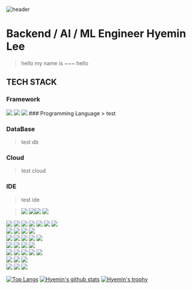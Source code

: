 ![header](https://capsule-render.vercel.app/api?type=wave&color=d7a45d&height=160&section=header&text=Hi!%20I'm%20Hyemin&fontAlign=50&fontAlignY=70&fontSize=90&fontColor=000000)

# Backend / AI / ML Engineer Hyemin Lee 
> hello my name is ~~~
> hello

<h2> TECH STACK </h2>

### Framework
> 
  <img src="https://img.shields.io/badge/Django-092E20?style=flat&logo=Django&logflatoColor=orange"/>
  <img src="https://img.shields.io/badge/flask-000000?style=&logo=flask&logoColor=white">
  <img src="https://img.shields.io/badge/springboot-000000?style=flat&logo=flask&logoColor=green">
### Programming Language
> test

### DataBase
> test db

### Cloud
> test cloud

### IDE
> test ide

> <img src="https://img.shields.io/badge/Django-092E20?style=flat-square&logo=Django&logoColor=orange"/> <img src="https://img.shields.io/badge/Django-092E20?style=flat-square&logo=Flask&logoColor=orange"/><img src="https://img.shields.io/badge/Python-3776AB?style=flat-square&logo=Python&logoColor=yellow"/> <img src="https://img.shields.io/badge/Java-3776AB?style=flat-square&logo=Python&logoColor=yellow"/>
>
<img src="https://img.shields.io/badge/MariaDB-003545?style=flat-square&logo=MariaDB&logoColor=white"/>
<img src="https://img.shields.io/badge/Docker-2496ED?style=flat-square&logo=Docker&logoColor=white"/>
<img src="https://img.shields.io/badge/Anaconda-44A833?style=flat-square&logo=Anaconda&logoColor=white"/>
<img src="https://img.shields.io/badge/PyCharm-000000?style=flat-square&logo=PyCharm&logoColor=yellow"/>


<img src="https://img.shields.io/badge/java-007396?style=for-the-badge&logo=java&logoColor=white"> 
  <img src="https://img.shields.io/badge/c++-00599C?style=for-the-badge&logo=c%2B%2B&logoColor=white">
  <img src="https://img.shields.io/badge/python-3776AB?style=for-the-badge&logo=python&logoColor=white"> 
  <br>
  
  <img src="https://img.shields.io/badge/html5-E34F26?style=for-the-badge&logo=html5&logoColor=white"> 
  <img src="https://img.shields.io/badge/css-1572B6?style=for-the-badge&logo=css3&logoColor=white"> 
  <img src="https://img.shields.io/badge/javascript-F7DF1E?style=for-the-badge&logo=javascript&logoColor=black"> 
  <img src="https://img.shields.io/badge/jquery-0769AD?style=for-the-badge&logo=jquery&logoColor=white">
  <br>
  
  <img src="https://img.shields.io/badge/oracle-F80000?style=for-the-badge&logo=oracle&logoColor=white"> 
  <img src="https://img.shields.io/badge/mysql-4479A1?style=for-the-badge&logo=mysql&logoColor=white"> 
  <img src="https://img.shields.io/badge/mariaDB-003545?style=for-the-badge&logo=mariaDB&logoColor=white"> 
  <img src="https://img.shields.io/badge/mongoDB-47A248?style=for-the-badge&logo=MongoDB&logoColor=white">
  <img src="https://img.shields.io/badge/firebase-FFCA28?style=for-the-badge&logo=firebase&logoColor=white">
  <br>
  
  <img src="https://img.shields.io/badge/react-61DAFB?style=for-the-badge&logo=react&logoColor=black"> 
  <img src="https://img.shields.io/badge/vue.js-4FC08D?style=for-the-badge&logo=vue.js&logoColor=white"> 
  <img src="https://img.shields.io/badge/angular.js-DD0031?style=for-the-badge&logo=angularjs&logoColor=white">
  <img src="https://img.shields.io/badge/node.js-339933?style=for-the-badge&logo=Node.js&logoColor=white">
  <br>
  
  <img src="https://img.shields.io/badge/spring-6DB33F?style=for-the-badge&logo=spring&logoColor=white"> 
  <img src="https://img.shields.io/badge/express-000000?style=for-the-badge&logo=express&logoColor=white">
  <img src="https://img.shields.io/badge/django-092E20?style=for-the-badge&logo=django&logoColor=white">
  <img src="https://img.shields.io/badge/flutter-02569B?style=for-the-badge&logo=flutter&logoColor=white">
  
  <img src="https://img.shields.io/badge/bootstrap-7952B3?style=for-the-badge&logo=bootstrap&logoColor=white">
  <br>

  <img src="https://img.shields.io/badge/linux-FCC624?style=for-the-badge&logo=linux&logoColor=black"> 
  <img src="https://img.shields.io/badge/amazonaws-232F3E?style=for-the-badge&logo=amazonaws&logoColor=white"> 
  <img src="https://img.shields.io/badge/apache tomcat-F8DC75?style=for-the-badge&logo=apachetomcat&logoColor=white">
  <br>
  
  <img src="https://img.shields.io/badge/github-181717?style=for-the-badge&logo=github&logoColor=white">
  <img src="https://img.shields.io/badge/git-F05032?style=for-the-badge&logo=git&logoColor=white">
  <img src="https://img.shields.io/badge/fontawesome-339AF0?style=for-the-badge&logo=fontawesome&logoColor=white">
  <br>

 [![Top Langs](https://github-readme-stats.vercel.app/api/top-langs/?username=HyeminLee1&layout=compact&theme=buefy)](https://github.com/HyeminLee1/github-top-langs)
 [![Hyemin's github stats](https://github-readme-stats.vercel.app/api?username=HyeminLee&theme=buefy)](https://github.com/HyeminLee1/github-readme-stats)
 [![Hyemin's trophy](https://github-profile-trophy.vercel.app/?username=Hyemin&theme=nord)](https://github.com/HyeminLee1/github-profile-trophy)
 
